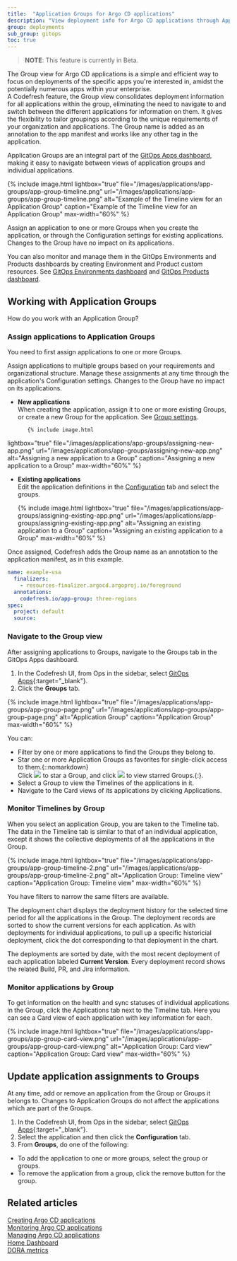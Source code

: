 ```yaml
---
title:  "Application Groups for Argo CD applications"
description: "View deployment info for Argo CD applications through Application Groups"
group: deployments
sub_group: gitops
toc: true
---
```


>**NOTE**: This feature is currently in Beta.


The Group view for Argo CD applications is a simple and efficient way to focus on deployments of the specific apps you're interested in, amidst the potentially numerous apps within your enterprise.  
A Codefresh feature, the Group view consolidates deployment information for all applications within the group, eliminating the need to navigate to and switch between the different applications for information on them. 
It gives the flexibility to tailor groupings according to the unique requirements of your organization and applications. The Group name is added as an annotation to the app manifest and works like any other tag in the application.


Application Groups are an integral part of the [GitOps Apps dashboard]({{site.baseurl}}/docs/deployments/gitops/applications-dashboard/), making it easy to navigate between views of application groups and individual applications. 


{% include image.html 
lightbox="true" 
file="/images/applications/app-groups/app-group-timeline.png" 
url="/images/applications/app-groups/app-group-timeline.png" 
alt="Example of the Timeline view for an Application Group"
caption="Example of the Timeline view for an Application Group"
max-width="60%" 
%}

Assign an application to one or more Groups when you create the application, or through the Configuration settings for existing applications. Changes to the Group have no impact on its applications.  

You can also monitor and manage them in the GitOps Environments and Products dashboards by creating Environment and Product custom resources. See [GitOps Environments dashboard]({{site.baseurl}}/docs/dashboards/gitops-environments/) and [GitOps Products dashboard]({{site.baseurl}}/docs/dashboards/gitops-products/).  



## Working with Application Groups

How do you work with an Application Group?

### Assign applications to Application Groups

You need to first assign applications to one or more Groups.  

Assign applications to multiple groups based on your requirements and organizational structure. Manage these assignments at any time through the application's Configuration settings. Changes to the Group have no impact on its applications.  


* **New applications**  
  When creating the application, assign it to one or more existing Groups, or create a new Group for the application. See [Group settings]({{site.baseurl}}/docs/deployments/gitops/create-application/#groups).

         {% include image.html 
lightbox="true" 
file="/images/applications/app-groups/assigning-new-app.png" 
url="/images/applications/app-groups/assigning-new-app.png" 
alt="Assigning a new application to a Group"
caption="Assigning a new application to a Group"
max-width="60%" 
%}



* **Existing applications**  
  Edit the application definitions in the [Configuration]({{site.baseurl}}/docs/deployments/gitops/manage-application/#edit-application-definitions) tab and select the groups.

     {% include image.html 
lightbox="true" 
file="/images/applications/app-groups/assigning-existing-app.png" 
url="/images/applications/app-groups/assigning-existing-app.png" 
alt="Assigning an existing application to a Group"
caption="Assigning an existing application to a Group"
max-width="60%" 
%}


Once assigned, Codefresh adds the Group name as an annotation to the application manifest, as in this example.

```yaml
name: example-usa
  finalizers:
    - resources-finalizer.argocd.argoproj.io/foreground
  annotations:
    codefresh.io/app-group: three-regions
spec:
  project: default
  source:
```


### Navigate to the Group view
After assigning applications to Groups, navigate to the Groups tab in the GitOps Apps dashboard. 

1. In the Codefresh UI, from Ops in the sidebar, select [GitOps Apps](https://g.codefresh.io/2.0/applications-dashboard/list){:target="\_blank"}.
1. Click the **Groups** tab.

{% include image.html 
lightbox="true" 
file="/images/applications/app-groups/app-group-page.png" 
url="/images/applications/app-groups/app-group-page.png" 
alt="Application Group"
caption="Application Group"
max-width="60%" 
%}

You can: 
* Filter by one or more applications to find the Groups they belong to.
* Star one or more Application Groups as favorites for single-click access to them.{::nomarkdown}<br>Click <img src="../../../../images/icons/icon-mark-favorite.png?display=inline-block"> to star a Group, and click <img src="../../../../images/icons/icon-fav-starred.png?display=inline-block"> to view starred Groups.{:}.
* Select a Group to view the Timelines of the applications in it. 
* Navigate to the Card views of its applications by clicking Applications. 



### Monitor Timelines by Group
When you select an application Group, you are taken to the Timeline tab. The data in the Timeline tab is similar to that of an individual application, except it shows the collective deployments of all the applications in the Group. 


{% include image.html 
lightbox="true" 
file="/images/applications/app-groups/app-group-timeline-2.png" 
url="/images/applications/app-groups/app-group-timeline-2.png" 
alt="Application Group: Timeline view"
caption="Application Group: Timeline view"
max-width="60%" 
%}

You have filters to narrow the same filters are available. 


The deployment chart displays the deployment history for the selected time period for all the applications in the Group.
The deployment records are sorted to show the current versions for each application.  As with deployments for individual applications, to pull up a specific historicial deployment, click the dot corresponding to that deployment in the chart.

 The deployments are sorted by date, with the most recent deployment of each application labeled **Current Version**. Every deployment record shows the related Build, PR, and Jira information. 



### Monitor applications by Group 

To get information on the health and sync statuses of individual applications in the Group, click the Applications tab next to the Timeline tab.
Here you can see a Card view of each application with key information for each.

{% include image.html 
lightbox="true" 
file="/images/applications/app-groups/app-group-card-view.png" 
url="/images/applications/app-groups/app-group-card-view.png" 
alt="Application Group: Card view"
caption="Application Group: Card view"
max-width="60%" 
%}



## Update application assignments to Groups
At any time, add or remove an application from the Group or Groups it belongs to. Changes to Application Groups do not affect the applications which are part of the Groups.

1. In the Codefresh UI, from Ops in the sidebar, select [GitOps Apps](https://g.codefresh.io/2.0/applications-dashboard/list){:target="\_blank"}.
1. Select the application and then click the **Configuration** tab.
1. From **Groups**, do one of the following:
  * To add the application to one or more groups, select the group or groups.
  * To remove the application from a group, click the remove button for the group.

## Related articles
[Creating Argo CD applications]({{site.baseurl}}/docs/deployments/gitops/create-application/)  
[Monitoring Argo CD applications]({{site.baseurl}}/docs/deployments/gitops/applications-dashboard)  
[Managing Argo CD applications]({{site.baseurl}}/docs/deployments/gitops/manage-application)  
[Home Dashboard]({{site.baseurl}}/docs/dashboards/home-dashboard)  
[DORA metrics]({{site.baseurl}}/docs/dashboards/dora-metrics/)  